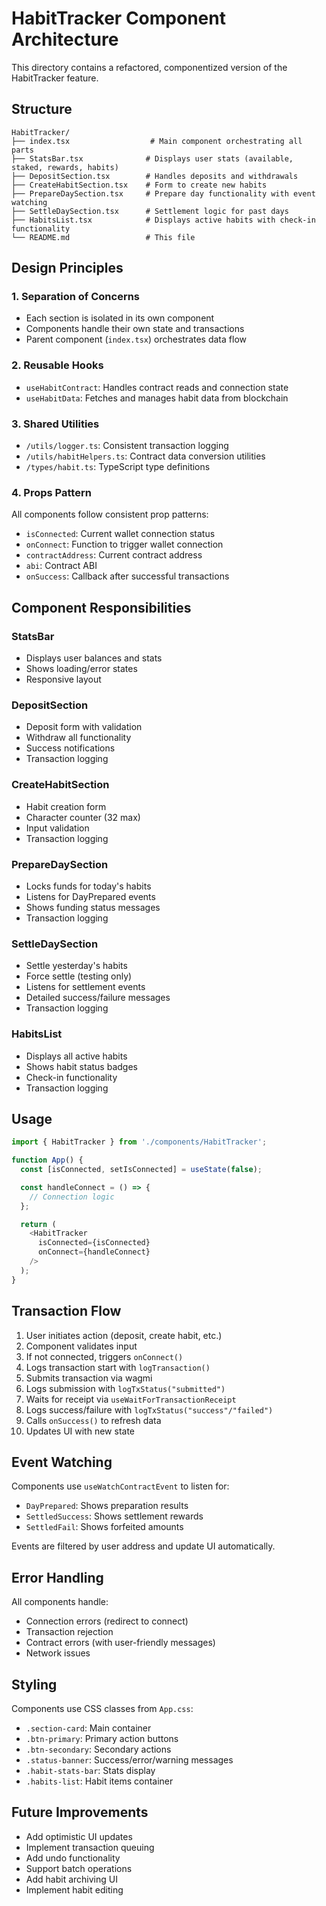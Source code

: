 # HabitTracker Component Architecture

This directory contains a refactored, componentized version of the HabitTracker feature.

## Structure

```
HabitTracker/
├── index.tsx                  # Main component orchestrating all parts
├── StatsBar.tsx              # Displays user stats (available, staked, rewards, habits)
├── DepositSection.tsx        # Handles deposits and withdrawals
├── CreateHabitSection.tsx    # Form to create new habits
├── PrepareDaySection.tsx     # Prepare day functionality with event watching
├── SettleDaySection.tsx      # Settlement logic for past days
├── HabitsList.tsx            # Displays active habits with check-in functionality
└── README.md                 # This file
```

## Design Principles

### 1. **Separation of Concerns**

- Each section is isolated in its own component
- Components handle their own state and transactions
- Parent component (`index.tsx`) orchestrates data flow

### 2. **Reusable Hooks**

- `useHabitContract`: Handles contract reads and connection state
- `useHabitData`: Fetches and manages habit data from blockchain

### 3. **Shared Utilities**

- `/utils/logger.ts`: Consistent transaction logging
- `/utils/habitHelpers.ts`: Contract data conversion utilities
- `/types/habit.ts`: TypeScript type definitions

### 4. **Props Pattern**

All components follow consistent prop patterns:

- `isConnected`: Current wallet connection status
- `onConnect`: Function to trigger wallet connection
- `contractAddress`: Current contract address
- `abi`: Contract ABI
- `onSuccess`: Callback after successful transactions

## Component Responsibilities

### StatsBar

- Displays user balances and stats
- Shows loading/error states
- Responsive layout

### DepositSection

- Deposit form with validation
- Withdraw all functionality
- Success notifications
- Transaction logging

### CreateHabitSection

- Habit creation form
- Character counter (32 max)
- Input validation
- Transaction logging

### PrepareDaySection

- Locks funds for today's habits
- Listens for DayPrepared events
- Shows funding status messages
- Transaction logging

### SettleDaySection

- Settle yesterday's habits
- Force settle (testing only)
- Listens for settlement events
- Detailed success/failure messages
- Transaction logging

### HabitsList

- Displays all active habits
- Shows habit status badges
- Check-in functionality
- Transaction logging

## Usage

```typescript
import { HabitTracker } from './components/HabitTracker';

function App() {
  const [isConnected, setIsConnected] = useState(false);

  const handleConnect = () => {
    // Connection logic
  };

  return (
    <HabitTracker
      isConnected={isConnected}
      onConnect={handleConnect}
    />
  );
}
```

## Transaction Flow

1. User initiates action (deposit, create habit, etc.)
2. Component validates input
3. If not connected, triggers `onConnect()`
4. Logs transaction start with `logTransaction()`
5. Submits transaction via wagmi
6. Logs submission with `logTxStatus("submitted")`
7. Waits for receipt via `useWaitForTransactionReceipt`
8. Logs success/failure with `logTxStatus("success"/"failed")`
9. Calls `onSuccess()` to refresh data
10. Updates UI with new state

## Event Watching

Components use `useWatchContractEvent` to listen for:

- `DayPrepared`: Shows preparation results
- `SettledSuccess`: Shows settlement rewards
- `SettledFail`: Shows forfeited amounts

Events are filtered by user address and update UI automatically.

## Error Handling

All components handle:

- Connection errors (redirect to connect)
- Transaction rejection
- Contract errors (with user-friendly messages)
- Network issues

## Styling

Components use CSS classes from `App.css`:

- `.section-card`: Main container
- `.btn-primary`: Primary action buttons
- `.btn-secondary`: Secondary actions
- `.status-banner`: Success/error/warning messages
- `.habit-stats-bar`: Stats display
- `.habits-list`: Habit items container

## Future Improvements

- Add optimistic UI updates
- Implement transaction queuing
- Add undo functionality
- Support batch operations
- Add habit archiving UI
- Implement habit editing
